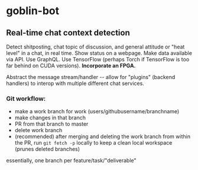 # goblin-bot
## Real-time chat context detection

Detect shitposting, chat topic of discussion, and general attitude or "heat
level" in a chat, in real time. Show status on a webpage. Make data available 
via API. Use GraphQL. Use TensorFlow (perhaps Torch if TensorFlow is too far behind on CUDA versions). **Incorporate an FPGA.**

Abstract the message stream/handler -- allow for "plugins" (backend handlers) to
interop with multiple different chat services.

### Git workflow:
- make a work branch for work (users/githubusername/branchname)
- make changes in that branch
- PR from that branch to master
- delete work branch
- (recommended) after merging and deleting the work branch from within the PR, 
run `git fetch -p` locally to keep a clean local workspace (prunes deleted 
branches)

essentially, one branch per feature/task/"deliverable"
